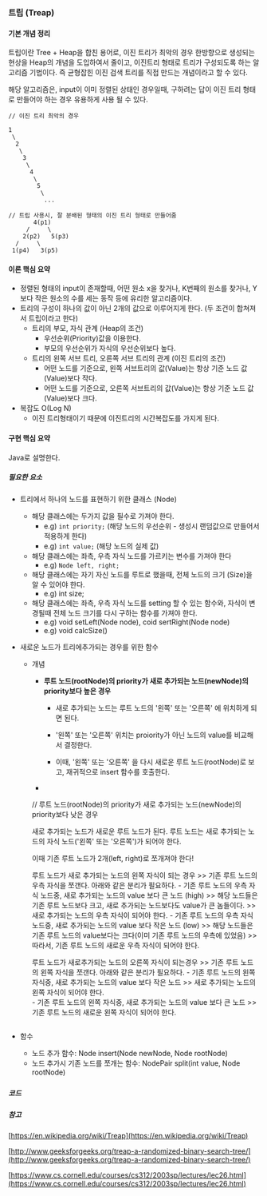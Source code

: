 ### 트립 \(Treap\)

#### 기본 개념 정리

트립이란 Tree + Heap을 합친 용어로, 이진 트리가 최악의 경우 한방향으로 생성되는 현상을 Heap의 개념을 도입하여서 줄이고, 이진트리 형태로 트리가 구성되도록 하는 알고리즘 기법이다. 즉 균형잡힌 이진 검색 트리를 직접 만드는 개념이라고 할 수 있다.

해당 알고리즘은, input이 이미 정렬된 상태인 경우일때, 구하려는 답이 이진 트리 형태로 만들어야 하는 경우 유용하게 사용 될 수 있다.

```
// 이진 트리 최악의 경우

1
 \
  2
   \
    3
     \
      4
       \
        5
         \
          ...
```

```
// 트립 사용시, 잘 분배된 형태의 이진 트리 형태로 만들어줌
       4(p1)
     /     \
    2(p2)   5(p3)
  /     \
 1(p4)   3(p5)
```

#### 이론 핵심 요약

* 정렬된 형태의 input이 존재할때, 어떤 원소 x을 찾거나, K번째의 원소를 찾거나, Y보다 작은 원소의 수를 세는 동작 등에 유리한 알고리즘이다.
* 트리의 구성이 하나의 값이 아닌 2개의 값으로 이루어지게 한다. \(두 조건이 합쳐져서 트립이라고 한다\)
  * 트리의 부모, 자식 관계 \(Heap의 조건\)
    * 우선순위\(Priority\)값을 이용한다.
    * 부모의 우선순위가 자식의 우선순위보다 높다.
  * 트리의 왼쪽 서브 트리, 오른쪽 서브 트리의 관계 \(이진 트리의 조건\)
    * 어떤 노드를 기준으로, 왼쪽 서브트리의 값\(Value\)는 항상 기준 노드 값\(Value\)보다 작다.
    * 어떤 노드를 기준으로, 오른쪽 서브트리의 값\(Value\)는 항상 기준 노드 값\(Value\)보다 크다.
* 복잡도 O\(Log N\)
  * 이진 트리형태이기 때문에 이진트리의 시간복잡도를 가지게 된다.

#### 구현 핵심 요약

Java로 설명한다.

##### 필요한 요소

* 트리에서 하나의 노드를 표현하기 위한 클래스 \(Node\)
  * 해당 클래스에는 두가지 값을 필수로 가져야 한다.
    * e.g\) `int priority;` \(해당 노드의 우선순위 - 생성시 랜덤값으로 만들어서 적용하게 한다\)
    * e.g\) `int value;` \(해당 노드의 실제 값\)
  * 해당 클래스에는 좌측, 우측 자식 노드를 가르키는 변수를 가져야 한다
    * e.g\) `Node left, right;`
  * 해당 클래스에는 자기 자신 노드를 루트로 했을때, 전체 노드의 크기 \(Size\)을 알 수 있어야 한다.
    * e.g\) int size;
  * 해당 클래스에는 좌측, 우측 자식 노드를 setting 할 수 있는 함수와, 자식이 변경될때 전체 노드 크기를 다시 구하는 함수를 가져야 한다.
    * e.g\) void setLeft\(Node node\), coid sertRight\(Node node\)
    * e.g\) void calcSize\(\)
* 새로운 노드가 트리에추가되는 경우를 위한 함수

  * 개념

    * **루트 노드\(rootNode\)의 priority가 새로 추가되는 노드\(newNode\)의 priority보다 높은 경우**

      * 새로 추가되는 노드는 루트 노드의 '왼쪽' 또는 '오른쪽' 에 위치하게 되면 된다.

      * '왼쪽' 또는 '오른쪽' 위치는 proiority가 아닌 노드의 value를 비교해서 결정한다.

      * 이때, '왼쪽' 또는 '오른쪽' 을 다시 새로운 루트 노드\(rootNode\)로 보고, 재귀적으로 insert 함수를 호출한다.

    * 

      // 루트 노드(rootNode)의 priority가 새로 추가되는 노드(newNode)의 priority보다 낮은 경우

      새로 추가되는 노드가 새로운 루트 노드가 된다.
      루트 노드는 새로 추가되는 노드의 자식 노드('왼쪽' 또는 '오른쪽')가 되어야 한다.

      이때 기존 루트 노드가 2개(left, right)로 쪼개져야 한다!

      루트 노드가 새로 추가되는 노드의 왼쪽 자식이 되는 경우 >> 기존 루트 노드의 우측 자식을 쪼갠다.
         아래와 같은 분리가 필요하다.
         - 기존 루트 노드의 우측 자식 노드중, 새로 추가되는 노드의 value 보다 큰 노드 (high)
            >> 해당 노드들은 기존 루트 노드보다 크고, 새로 추가되는 노드보다도 value가 큰 놈들이다.
            >> 새로 추가되는 노드의 우측 자식이 되어야 한다.
         - 기존 루트 노드의 우측 자식 노드중, 새로 추가되는 노드의 value 보다 작은 노드 (low)
            >> 해당 노드들은 기존 루트 노드의 value보다는 크다(이미 기존 루트 노드의 우측에 있었음)
            >> 따라서, 기존 루트 노드의 새로운 우측 자식이 되어야 한다.

      루트 노드가 새로추가되는 노드의 오른쪽 자식이 되는경우 >> 기존 루트 노드의 왼쪽 자식을 쪼갠다.
         아래와 같은 분리가 필요하다.
         - 기존 루트 노드의 왼쪽 자식중, 새로 추가되는 노드의 value 보다 작은 노드
            >> 새로 추가되는 노드의 왼쪽 자식이 되어야 한다.  
         - 기존 루트 노드의 왼쪽 자식중, 새로 추가되는 노드의 value 보다 큰 노드
            >> 기존 루트 노드의 새로운 왼쪽 자식이 되어야 한다.

      ```

* 함수
  * 노드 추가 함수: Node insert\(Node newNode, Node rootNode\)
  * 노드 추가시 기존 노드를 쪼개는 함수: NodePair split\(int value, Node rootNode\)

##### 

##### 코드

##### 참고

[https://en.wikipedia.org/wiki/Treap](https://en.wikipedia.org/wiki/Treap)

[http://www.geeksforgeeks.org/treap-a-randomized-binary-search-tree/](http://www.geeksforgeeks.org/treap-a-randomized-binary-search-tree/)

[https://www.cs.cornell.edu/courses/cs312/2003sp/lectures/lec26.html](https://www.cs.cornell.edu/courses/cs312/2003sp/lectures/lec26.html)


